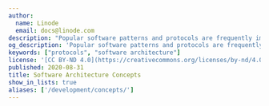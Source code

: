 ```yaml
---
author:
  name: Linode
  email: docs@linode.com
description: "Popular software patterns and protocols are frequently implemented across different programming languages and frameworks. This section defines some of those patterns and provides example code for their abstract concepts."
og_description: 'Popular software patterns and protocols are frequently implemented across different programming languages and frameworks. This section defines some of those patterns and provides example code for their abstract concepts.'
keywords: ["protocols", "software architecture"]
license: '[CC BY-ND 4.0](https://creativecommons.org/licenses/by-nd/4.0)'
published: 2020-08-31
title: Software Architecture Concepts
show_in_lists: true
aliases: ['/development/concepts/']
---
```



